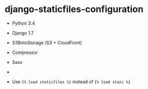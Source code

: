 django-staticfiles-configuration
================================

* Python 3.4
* Django 1.7
* S3BotoStorage (S3 + CloudFront)
* Compressor
* Sass
* 


* Use `{% load staticfiles %}` instead of `{% load staic %}`
